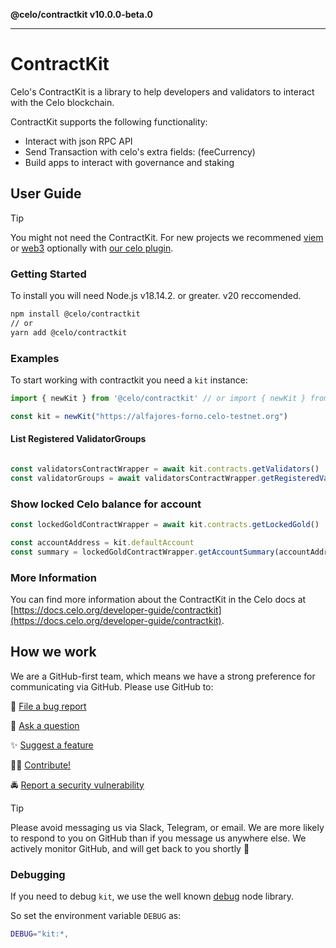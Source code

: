 **@celo/contractkit v10.0.0-beta.0**

***

# ContractKit

Celo's ContractKit is a library to help developers and validators to interact with the Celo blockchain.

ContractKit supports the following functionality:

- Interact with json RPC API
- Send Transaction with celo's extra fields: (feeCurrency)
- Build apps to interact with governance and staking

## User Guide

> [!TIP]
> You might not need the ContractKit. For new projects we recommened [viem](https://viem.sh/docs/chains/celo) or [web3](https://www.npmjs.com/package/web3) optionally with [our celo plugin](https://www.npmjs.com/package/@celo/web3-plugin-transaction-types). 

### Getting Started

To install you will need Node.js v18.14.2. or greater. v20 reccomended.

```bash
npm install @celo/contractkit
// or
yarn add @celo/contractkit
```

### Examples

To start working with contractkit you need a `kit` instance:

```ts
import { newKit } from '@celo/contractkit' // or import { newKit } from '@celo/contractkit/lib/mini-kit'

const kit = newKit("https://alfajores-forno.celo-testnet.org")

```

#### List Registered ValidatorGroups

```ts

const validatorsContractWrapper = await kit.contracts.getValidators()
const validatorGroups = await validatorsContractWrapper.getRegisteredValidatorGroups()

```

### Show locked Celo balance for account

```ts
const lockedGoldContractWrapper = await kit.contracts.getLockedGold()

const accountAddress = kit.defaultAccount 
const summary = lockedGoldContractWrapper.getAccountSummary(accountAddress!)

```

### More Information

You can find more information about the ContractKit in the Celo docs at [https://docs.celo.org/developer-guide/contractkit](https://docs.celo.org/developer-guide/contractkit).

## How we work

We are a GitHub-first team, which means we have a strong preference for communicating via GitHub.
Please use GitHub to:

🐞 [File a bug report](https://github.com/celo-org/developer-tooling/issues/new/choose)

💬 [Ask a question](https://github.com/celo-org/developer-tooling/discussions)

✨ [Suggest a feature](https://github.com/celo-org/developer-tooling/issues/new/choose)

🧑‍💻 [Contribute!](/CONTRIBUTING.md)

🚔 [Report a security vulnerability](https://github.com/celo-org/developer-tooling/issues/new/choose)

> [!TIP]
>
> Please avoid messaging us via Slack, Telegram, or email. We are more likely to respond to you on
> GitHub than if you message us anywhere else. We actively monitor GitHub, and will get back to you shortly 🌟

### Debugging

If you need to debug `kit`, we use the well known [debug](https://github.com/visionmedia/debug) node library.

So set the environment variable `DEBUG` as:

```bash
DEBUG="kit:*,
```

